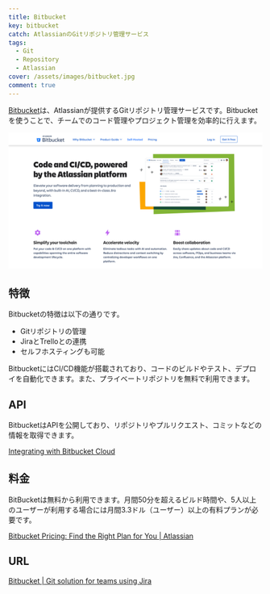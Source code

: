 ```yaml
---
title: Bitbucket
key: bitbucket
catch: AtlassianのGitリポジトリ管理サービス
tags:
  - Git
  - Repository
  - Atlassian
cover: /assets/images/bitbucket.jpg
comment: true
---
```


[Bitbucket](https://bitbucket.org/)は、Atlassianが提供するGitリポジトリ管理サービスです。Bitbucketを使うことで、チームでのコード管理やプロジェクト管理を効率的に行えます。

[![BitbucketのWebサイト](/assets/images/bitbucket.jpg)](https://bitbucket.org/)

<!--more-->

## 特徴

Bitbucketの特徴は以下の通りです。

- Gitリポジトリの管理
- JiraとTrelloとの連携
- セルフホスティングも可能

BitbucketにはCI/CD機能が搭載されており、コードのビルドやテスト、デプロイを自動化できます。また、プライベートリポジトリを無料で利用できます。

## API

BitbucketはAPIを公開しており、リポジトリやプルリクエスト、コミットなどの情報を取得できます。

[Integrating with Bitbucket Cloud](https://developer.atlassian.com/cloud/bitbucket/?utm_source=%2Fbitbucket&utm_medium=302)

## 料金

BitBucketは無料から利用できます。月間50分を超えるビルド時間や、5人以上のユーザーが利用する場合には月間3.3ドル（ユーザー）以上の有料プランが必要です。

[Bitbucket Pricing: Find the Right Plan for You \| Atlassian](https://www.atlassian.com/software/bitbucket/pricing)

## URL

[ Bitbucket \| Git solution for teams using Jira ](https://bitbucket.org/)
